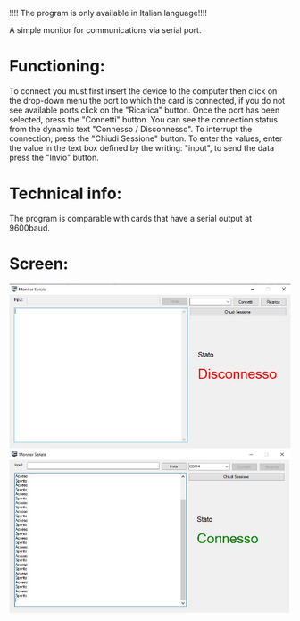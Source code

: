!!!! The program is only available in Italian language!!!!

A simple monitor for communications via serial port.

# Functioning:
To connect you must first insert the device to the computer then click on the drop-down menu the port to which the card is connected, if you do not see available ports click on the "Ricarica" button. Once the port has been selected, press the "Connetti" button. You can see the connection status from the dynamic text "Connesso / Disconnesso". To interrupt the connection, press the "Chiudi Sessione" button. To enter the values, enter the value in the text box defined by the writing: "input", to send the data press the "Invio" button.

# Technical info:
The program is comparable with cards that have a serial output at 9600baud.

# Screen:
![screen](/doc/img/screen.jpg)
![screen2](/doc/img/screen2.jpg)